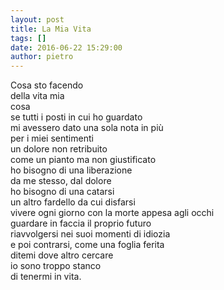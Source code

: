 ```yaml
---
layout: post
title: La Mia Vita
tags: []
date: 2016-06-22 15:29:00
author: pietro
---
```

Cosa sto facendo<br/>della vita mia<br/>cosa<br/>se tutti i posti in cui ho guardato<br/>mi avessero dato una sola nota in più<br/>per i miei sentimenti<br/>un dolore non retribuito<br/>come un pianto ma non giustificato<br/>ho bisogno di una liberazione<br/>da me stesso, dal dolore<br/>ho bisogno di una catarsi<br/>un altro fardello da cui disfarsi<br/>vivere ogni giorno con la morte appesa agli occhi<br/>guardare in faccia il proprio futuro<br/>riavvolgersi nei suoi momenti di idiozia<br/>e poi contrarsi, come una foglia ferita<br/>ditemi dove altro cercare<br/>io sono troppo stanco<br/>di tenermi in vita.
